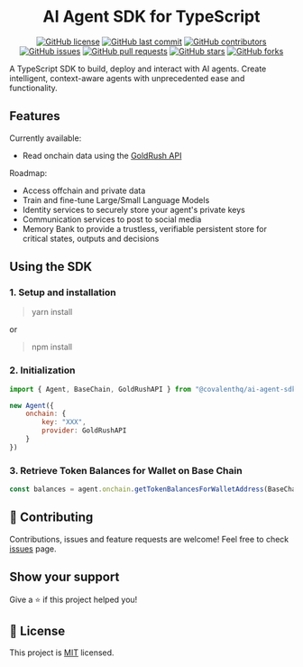 <div align="center">

# AI Agent SDK for TypeScript

[![GitHub license](https://img.shields.io/github/license/covalenthq/ai-agent-sdk)](https://github.com/covalenthq/ai-agent-sdk/blob/main/LICENSE)
[![GitHub last commit](https://img.shields.io/github/last-commit/covalenthq/ai-agent-sdk)](https://github.com/covalenthq/ai-agent-sdk/commits/master)
[![GitHub contributors](https://img.shields.io/github/contributors/covalenthq/ai-agent-sdk)](https://github.com/covalenthq/ai-agent-sdk/graphs/contributors)
[![GitHub issues](https://img.shields.io/github/issues/covalenthq/ai-agent-sdk)](https://github.com/covalenthq/ai-agent-sdk/issues)
[![GitHub pull requests](https://img.shields.io/github/issues-pr/covalenthq/ai-agent-sdk)](https://github.com/covalenthq/ai-agent-sdk/pulls)
[![GitHub stars](https://img.shields.io/github/stars/covalenthq/ai-agent-sdk)](https://github.com/covalenthq/ai-agent-sdk/stargazers)
[![GitHub forks](https://img.shields.io/github/forks/covalenthq/ai-agent-sdk)](https://github.com/covalenthq/ai-agent-sdk/network/members)

</div>

<p>A TypeScript SDK to build, deploy and interact with AI agents. Create intelligent, context-aware agents with unprecedented ease and functionality.</p>

## Features

Currently available:
* Read onchain data using the [GoldRush API](https://goldrush.dev/)

Roadmap:
* Access offchain and private data
* Train and fine-tune Large/Small Language Models
* Identity services to securely store your agent's private keys
* Communication services to post to social media
* Memory Bank to provide a trustless, verifiable persistent store for critical states, outputs and decisions

## Using the SDK

### 1. Setup and installation

> yarn install

or 

> npm install

### 2. Initialization

```js
import { Agent, BaseChain, GoldRushAPI } from "@covalenthq/ai-agent-sdk";

new Agent({
    onchain: {
        key: "XXX",
        provider: GoldRushAPI
    }
})

```

### 3. Retrieve Token Balances for Wallet on Base Chain

```js
const balances = agent.onchain.getTokenBalancesForWalletAddress(BaseChain, "demo.eth");
```

## 🤝 Contributing

Contributions, issues and feature requests are welcome!
Feel free to check <a href="https://github.com/covalenthq/ai-agent-sdk/issues">issues</a> page.

## Show your support

Give a ⭐️ if this project helped you!

## 📝 License

This project is <a href="https://github.com/covalenthq/ai-agent-sdk/blob/main/LICENSE">MIT</a> licensed.
